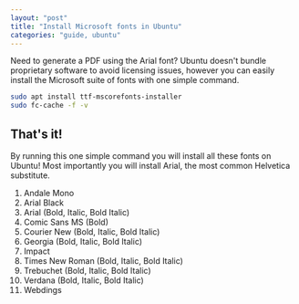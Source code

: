 ```yaml
---
layout: "post"
title: "Install Microsoft fonts in Ubuntu"
categories: "guide, ubuntu"
---
```


Need to generate a PDF using the Arial font? Ubuntu doesn't bundle proprietary software to avoid licensing issues, however you can easily install the Microsoft suite of fonts with one simple command.
<!--more-->

```bash
sudo apt install ttf-mscorefonts-installer
sudo fc-cache -f -v
```


## That's it!

By running this one simple command you will install all these fonts on Ubuntu! Most importantly you will install Arial, the most common Helvetica substitute.

1. Andale Mono
2. Arial Black
3. Arial (Bold, Italic, Bold Italic)
4. Comic Sans MS (Bold)
5. Courier New (Bold, Italic, Bold Italic)
6. Georgia (Bold, Italic, Bold Italic)
7. Impact
8. Times New Roman (Bold, Italic, Bold Italic)
9. Trebuchet (Bold, Italic, Bold Italic)
10. Verdana (Bold, Italic, Bold Italic)
11. Webdings

